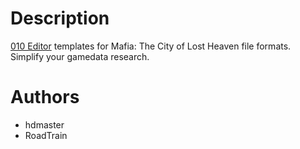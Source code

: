 # Description
[010 Editor](https://www.sweetscape.com/010editor/) templates for Mafia: The City of Lost Heaven file formats.
Simplify your gamedata research.

# Authors
* hdmaster
* RoadTrain
